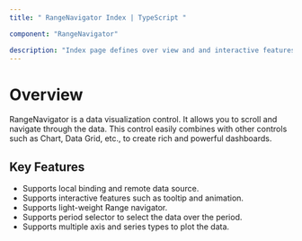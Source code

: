 ```yaml
---
title: " RangeNavigator Index | TypeScript "

component: "RangeNavigator"

description: "Index page defines over view and and interactive features of the rangenavigator."
---
```


# Overview

RangeNavigator is a data visualization control. It allows you to scroll and navigate through the data. This control easily combines with other controls such as Chart, Data Grid, etc., to create rich and powerful dashboards.

## Key Features

* Supports local binding and remote data source.
* Supports interactive features such as tooltip and animation.
* Supports light-weight Range navigator.
* Supports period selector to select the data over the period.
* Supports multiple axis and series types to plot the data.